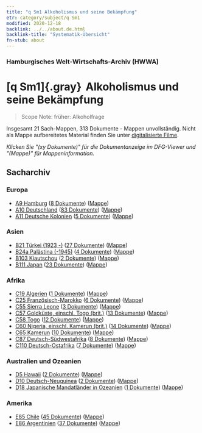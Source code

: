 ```yaml
---
title: "q Sm1 Alkoholismus und seine Bekämpfung"
etr: category/subject/q Sm1
modified: 2020-12-18
backlink: ../../about.de.html
backlink-title: "Systematik-Übersicht"
fn-stub: about
---
```


### Hamburgisches Welt-Wirtschafts-Archiv (HWWA)
# [q Sm1]{.gray}&#8201; Alkoholismus und seine Bekämpfung&#160; 


> Scope Note: früher: Alkoholfrage



Insgesamt 21 Sach-Mappen, 313 Dokumente - Mappen unvollständig.
Nicht als Mappe aufbereitetes Material finden Sie unter [digitalisierte Filme](/film/h1_sh).

_Klicken Sie "(xy Dokumente)" für die Dokumentanzeige im DFG-Viewer und "(Mappe)" für Mappeninformation._

## Sacharchiv




### Europa

- [A9 Hamburg](../../../geo/about.de.html#A9) (<a href="https://dfg-viewer.de/show/?tx_dlf[id]=https://pm20.zbw.eu/mets/sh/1409xx/140905/1459xx/145941/public.mets.de.xml" target="_blank">8 Dokumente</a>) ([Mappe](http://purl.org/pressemappe20/folder/sh/140905,145941))
- [A10 Deutschland](../../../geo/about.de.html#A10) (<a href="https://dfg-viewer.de/show/?tx_dlf[id]=https://pm20.zbw.eu/mets/sh/1261xx/126128/1459xx/145941/public.mets.de.xml" target="_blank">83 Dokumente</a>) ([Mappe](http://purl.org/pressemappe20/folder/sh/126128,145941))
- [A11 Deutsche Kolonien](../../../geo/about.de.html#A11) (<a href="https://dfg-viewer.de/show/?tx_dlf[id]=https://pm20.zbw.eu/mets/sh/1409xx/140960/1459xx/145941/public.mets.de.xml" target="_blank">5 Dokumente</a>) ([Mappe](http://purl.org/pressemappe20/folder/sh/140960,145941))

### Asien

- [B21 Türkei (1923 -)](../../../geo/about.de.html#B21) (<a href="https://dfg-viewer.de/show/?tx_dlf[id]=https://pm20.zbw.eu/mets/sh/1411xx/141111/1459xx/145941/public.mets.de.xml" target="_blank">27 Dokumente</a>) ([Mappe](http://purl.org/pressemappe20/folder/sh/141111,145941))
- [B24a Palästina (-1945)](../../../geo/about.de.html#B24a) (<a href="https://dfg-viewer.de/show/?tx_dlf[id]=https://pm20.zbw.eu/mets/sh/1411xx/141115/1459xx/145941/public.mets.de.xml" target="_blank">4 Dokumente</a>) ([Mappe](http://purl.org/pressemappe20/folder/sh/141115,145941))
- [B103 Kiautschou](../../../geo/about.de.html#B103) (<a href="https://dfg-viewer.de/show/?tx_dlf[id]=https://pm20.zbw.eu/mets/sh/1261xx/126163/1459xx/145941/public.mets.de.xml" target="_blank">2 Dokumente</a>) ([Mappe](http://purl.org/pressemappe20/folder/sh/126163,145941))
- [B111 Japan](../../../geo/about.de.html#B111) (<a href="https://dfg-viewer.de/show/?tx_dlf[id]=https://pm20.zbw.eu/mets/sh/1412xx/141272/1459xx/145941/public.mets.de.xml" target="_blank">23 Dokumente</a>) ([Mappe](http://purl.org/pressemappe20/folder/sh/141272,145941))

### Afrika

- [C19 Algerien](../../../geo/about.de.html#C19) (<a href="https://dfg-viewer.de/show/?tx_dlf[id]=https://pm20.zbw.eu/mets/sh/1413xx/141354/1459xx/145941/public.mets.de.xml" target="_blank">1 Dokumente</a>) ([Mappe](http://purl.org/pressemappe20/folder/sh/141354,145941))
- [C25 Französisch-Marokko](../../../geo/about.de.html#C25) (<a href="https://dfg-viewer.de/show/?tx_dlf[id]=https://pm20.zbw.eu/mets/sh/1413xx/141358/1459xx/145941/public.mets.de.xml" target="_blank">6 Dokumente</a>) ([Mappe](http://purl.org/pressemappe20/folder/sh/141358,145941))
- [C55 Sierra Leone](../../../geo/about.de.html#C55) (<a href="https://dfg-viewer.de/show/?tx_dlf[id]=https://pm20.zbw.eu/mets/sh/1414xx/141404/1459xx/145941/public.mets.de.xml" target="_blank">3 Dokumente</a>) ([Mappe](http://purl.org/pressemappe20/folder/sh/141404,145941))
- [C57 Goldküste, einschl. Togo (brit.)](../../../geo/about.de.html#C57) (<a href="https://dfg-viewer.de/show/?tx_dlf[id]=https://pm20.zbw.eu/mets/sh/1414xx/141406/1459xx/145941/public.mets.de.xml" target="_blank">13 Dokumente</a>) ([Mappe](http://purl.org/pressemappe20/folder/sh/141406,145941))
- [C58 Togo](../../../geo/about.de.html#C58) (<a href="https://dfg-viewer.de/show/?tx_dlf[id]=https://pm20.zbw.eu/mets/sh/1414xx/141408/1459xx/145941/public.mets.de.xml" target="_blank">12 Dokumente</a>) ([Mappe](http://purl.org/pressemappe20/folder/sh/141408,145941))
- [C60 Nigeria, einschl. Kamerun (brit.)](../../../geo/about.de.html#C60) (<a href="https://dfg-viewer.de/show/?tx_dlf[id]=https://pm20.zbw.eu/mets/sh/1414xx/141409/1459xx/145941/public.mets.de.xml" target="_blank">14 Dokumente</a>) ([Mappe](http://purl.org/pressemappe20/folder/sh/141409,145941))
- [C65 Kamerun](../../../geo/about.de.html#C65) (<a href="https://dfg-viewer.de/show/?tx_dlf[id]=https://pm20.zbw.eu/mets/sh/1414xx/141410/1459xx/145941/public.mets.de.xml" target="_blank">10 Dokumente</a>) ([Mappe](http://purl.org/pressemappe20/folder/sh/141410,145941))
- [C87 Deutsch-Südwestafrika](../../../geo/about.de.html#C87) (<a href="https://dfg-viewer.de/show/?tx_dlf[id]=https://pm20.zbw.eu/mets/sh/1414xx/141450/1459xx/145941/public.mets.de.xml" target="_blank">8 Dokumente</a>) ([Mappe](http://purl.org/pressemappe20/folder/sh/141450,145941))
- [C110 Deutsch-Ostafrika](../../../geo/about.de.html#C110) (<a href="https://dfg-viewer.de/show/?tx_dlf[id]=https://pm20.zbw.eu/mets/sh/1414xx/141471/1459xx/145941/public.mets.de.xml" target="_blank">7 Dokumente</a>) ([Mappe](http://purl.org/pressemappe20/folder/sh/141471,145941))

### Australien und Ozeanien

- [D5 Hawaii](../../../geo/about.de.html#D5) (<a href="https://dfg-viewer.de/show/?tx_dlf[id]=https://pm20.zbw.eu/mets/sh/1415xx/141595/1459xx/145941/public.mets.de.xml" target="_blank">2 Dokumente</a>) ([Mappe](http://purl.org/pressemappe20/folder/sh/141595,145941))
- [D10 Deutsch-Neuguinea](../../../geo/about.de.html#D10) (<a href="https://dfg-viewer.de/show/?tx_dlf[id]=https://pm20.zbw.eu/mets/sh/1416xx/141601/1459xx/145941/public.mets.de.xml" target="_blank">2 Dokumente</a>) ([Mappe](http://purl.org/pressemappe20/folder/sh/141601,145941))
- [D18 Japanische Mandatländer in Ozeanien](../../../geo/about.de.html#D18) (<a href="https://dfg-viewer.de/show/?tx_dlf[id]=https://pm20.zbw.eu/mets/sh/1416xx/141618/1459xx/145941/public.mets.de.xml" target="_blank">1 Dokumente</a>) ([Mappe](http://purl.org/pressemappe20/folder/sh/141618,145941))

### Amerika

- [E85 Chile](../../../geo/about.de.html#E85) (<a href="https://dfg-viewer.de/show/?tx_dlf[id]=https://pm20.zbw.eu/mets/sh/1416xx/141691/1459xx/145941/public.mets.de.xml" target="_blank">45 Dokumente</a>) ([Mappe](http://purl.org/pressemappe20/folder/sh/141691,145941))
- [E86 Argentinien](../../../geo/about.de.html#E86) (<a href="https://dfg-viewer.de/show/?tx_dlf[id]=https://pm20.zbw.eu/mets/sh/1416xx/141692/1459xx/145941/public.mets.de.xml" target="_blank">37 Dokumente</a>) ([Mappe](http://purl.org/pressemappe20/folder/sh/141692,145941))


